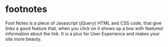footnotes
=========

Foot Notes is a piece of Javascript (jQuery) HTML and CSS code, that give links a good feature that, when you click on it shows up a box with featured information about the link. It is a plus for User Experience and makes your site more beauty.
